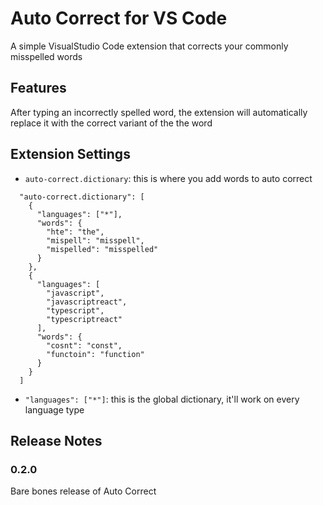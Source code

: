 # Auto Correct for VS Code

A simple VisualStudio Code extension that corrects your commonly misspelled words

## Features

After typing an incorrectly spelled word, the extension will automatically replace it with the correct variant of the the word

## Extension Settings

- `auto-correct.dictionary`: this is where you add words to auto correct

```
  "auto-correct.dictionary": [
    {
      "languages": ["*"],
      "words": {
        "hte": "the",
        "mispell": "misspell",
        "mispelled": "misspelled"
      }
    },
    {
      "languages": [
        "javascript",
        "javascriptreact",
        "typescript",
        "typescriptreact"
      ],
      "words": {
        "cosnt": "const",
        "functoin": "function"
      }
    }
  ]
```

- `"languages": ["*"]`: this is the global dictionary, it'll work on every language type

## Release Notes

### 0.2.0

Bare bones release of Auto Correct
